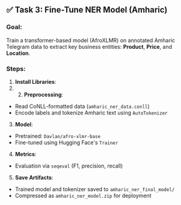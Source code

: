 ## ✅ Task 3: Fine-Tune NER Model (Amharic)

### Goal:
Train a transformer-based model (AfroXLMR) on annotated Amharic Telegram data to extract key business entities: **Product**, **Price**, and **Location**.

### Steps:
1. **Install Libraries**:
2. 2. **Preprocessing**:
- Read CoNLL-formatted data (`amharic_ner_data.conll`)
- Encode labels and tokenize Amharic text using `AutoTokenizer`

3. **Model**:
- Pretrained: `Davlan/afro-xlmr-base`
- Fine-tuned using Hugging Face's `Trainer`

4. **Metrics**:
- Evaluation via `seqeval` (F1, precision, recall)

5. **Save Artifacts**:
- Trained model and tokenizer saved to `amharic_ner_final_model/`
- Compressed as `amharic_ner_model.zip` for deployment
